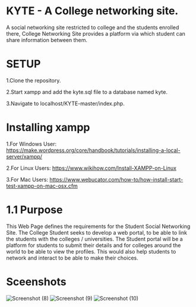 # KYTE - A College networking site.

A social networking site restricted to college and the students enrolled there, College Networking Site provides a platform via which student can share information between them.

# SETUP
1.Clone the repository.

2.Start xampp and add the kyte.sql file to a database named kyte.

3.Navigate to localhost/KYTE-master/index.php.

# Installing xampp
1.For Windows User: https://make.wordpress.org/core/handbook/tutorials/installing-a-local-server/xampp/

2.For Linux Users: https://www.wikihow.com/Install-XAMPP-on-Linux

3.For Mac Users: https://www.webucator.com/how-to/how-install-start-test-xampp-on-mac-osx.cfm

# 1.1 Purpose
This Web Page defines the requirements for the Student Social Networking Site. The College Student seeks to develop a web portal, to be able to link the students with the colleges / universities. The Student portal will be a platform for students to submit their details and for colleges around the world to be able to view the profiles. This would also help students to network and interact to be able to make their choices.

# Sceenshots
![Screenshot (8)](https://user-images.githubusercontent.com/42323781/97854175-1cd75d80-1d1f-11eb-96eb-7330656f1342.png)
![Screenshot (9)](https://user-images.githubusercontent.com/42323781/97854188-2234a800-1d1f-11eb-933a-b3c13d9b980c.png)
![Screenshot (10)](https://user-images.githubusercontent.com/42323781/97854198-24970200-1d1f-11eb-952c-f85f3a3a8422.png)
